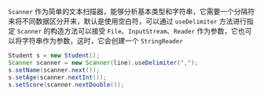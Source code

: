 `Scanner` 作为简单的文本扫描器，能够分析基本类型和字符串，它需要一个分隔符来将不同数据区分开来，默认是使用空白符，可以通过 `useDelimiter` 方法进行指定
`Scanner` 的构造方法可以接受 `File`、`InputStream`、`Reader` 作为参数，它也可以将字符串作为参数，这时，它会创建一个 `StringReader`

```java
Student s = new Student();
Scanner scanner = new Scanner(line).useDelimiter(",");
s.setName(scanner.next());
s.setAge(scanner.nextInt());
s.setScore(scanner.nextDouble());
```